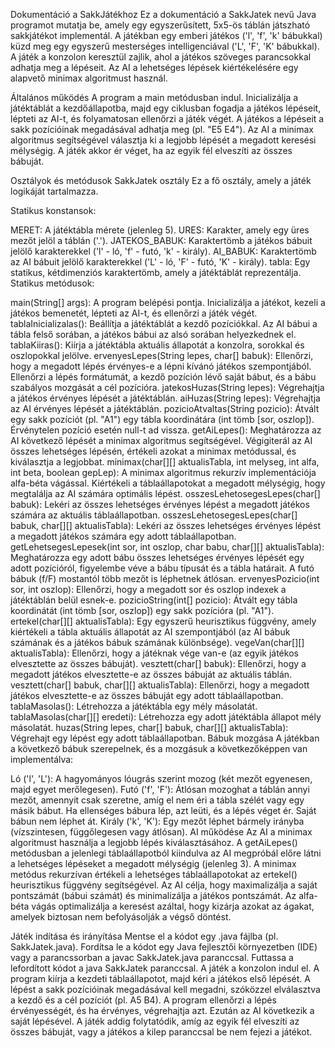 Dokumentáció a SakkJátékhoz
Ez a dokumentáció a SakkJatek nevű Java programot mutatja be, amely egy egyszerűsített, 5x5-ös táblán játszható sakkjátékot implementál. A játékban egy emberi játékos ('l', 'f', 'k' bábukkal) küzd meg egy egyszerű mesterséges intelligenciával ('L', 'F', 'K' bábukkal). A játék a konzolon keresztül zajlik, ahol a játékos szöveges parancsokkal adhatja meg a lépéseit. Az AI a lehetséges lépések kiértékelésére egy alapvető minimax algoritmust használ.

Általános működés
A program a main metódusban indul. Inicializálja a játéktáblát a kezdőállapotba, majd egy ciklusban fogadja a játékos lépéseit, lépteti az AI-t, és folyamatosan ellenőrzi a játék végét. A játékos a lépéseit a sakk pozícióinak megadásával adhatja meg (pl. "E5 E4"). Az AI a minimax algoritmus segítségével választja ki a legjobb lépését a megadott keresési mélységig. A játék akkor ér véget, ha az egyik fél elveszíti az összes bábuját.

Osztályok és metódusok
SakkJatek osztály
Ez a fő osztály, amely a játék logikáját tartalmazza.

Statikus konstansok:

MERET: A játéktábla mérete (jelenleg 5).
URES: Karakter, amely egy üres mezőt jelöl a táblán ('.').
JATEKOS_BABUK: Karaktertömb a játékos bábuit jelölő karakterekkel ('l' - ló, 'f' - futó, 'k' - király).
AI_BABUK: Karaktertömb az AI bábuit jelölő karakterekkel ('L' - ló, 'F' - futó, 'K' - király).
tabla: Egy statikus, kétdimenziós karaktertömb, amely a játéktáblát reprezentálja.
Statikus metódusok:

main(String[] args): A program belépési pontja. Inicializálja a játékot, kezeli a játékos bemenetét, lépteti az AI-t, és ellenőrzi a játék végét.
tablaInicializalas(): Beállítja a játéktáblát a kezdő pozíciókkal. Az AI bábui a tábla felső sorában, a játékos bábui az alsó sorában helyezkednek el.
tablaKiiras(): Kiírja a játéktábla aktuális állapotát a konzolra, sorokkal és oszlopokkal jelölve.
ervenyesLepes(String lepes, char[] babuk): Ellenőrzi, hogy a megadott lépés érvényes-e a lépni kívánó játékos szempontjából. Ellenőrzi a lépés formátumát, a kezdő pozíción lévő saját bábut, és a bábu szabályos mozgását a cél pozícióra.
jatekosHuzas(String lepes): Végrehajtja a játékos érvényes lépését a játéktáblán.
aiHuzas(String lepes): Végrehajtja az AI érvényes lépését a játéktáblán.
pozicioAtvaltas(String pozicio): Átvált egy sakk pozíciót (pl. "A1") egy tábla koordinátára (int tömb [sor, oszlop]). Érvénytelen pozíció esetén null-t ad vissza.
getAiLepes(): Meghatározza az AI következő lépését a minimax algoritmus segítségével. Végigiterál az AI összes lehetséges lépésén, értékeli azokat a minimax metódussal, és kiválasztja a legjobbat.
minimax(char[][] aktualisTabla, int melyseg, int alfa, int beta, boolean gepLep): A minimax algoritmus rekurzív implementációja alfa-béta vágással. Kiértékeli a táblaállapotokat a megadott mélységig, hogy megtalálja az AI számára optimális lépést.
osszesLehetosegesLepes(char[] babuk): Lekéri az összes lehetséges érvényes lépést a megadott játékos számára az aktuális táblaállapotban.
osszesLehetosegesLepes(char[] babuk, char[][] aktualisTabla): Lekéri az összes lehetséges érvényes lépést a megadott játékos számára egy adott táblaállapotban.
getLehetsegesLepesek(int sor, int oszlop, char babu, char[][] aktualisTabla): Meghatározza egy adott bábu összes lehetséges érvényes lépését egy adott pozícióról, figyelembe véve a bábu típusát és a tábla határait. A futó bábuk (f/F) mostantól több mezőt is léphetnek átlósan.
ervenyesPozicio(int sor, int oszlop): Ellenőrzi, hogy a megadott sor és oszlop indexek a játéktáblán belül esnek-e.
pozicioString(int[] pozicio): Átvált egy tábla koordinátát (int tömb [sor, oszlop]) egy sakk pozícióra (pl. "A1").
ertekel(char[][] aktualisTabla): Egy egyszerű heurisztikus függvény, amely kiértékeli a tábla aktuális állapotát az AI szempontjából (az AI bábuk számának és a játékos bábuk számának különbsége).
vegeVan(char[][] aktualisTabla): Ellenőrzi, hogy a játéknak vége van-e (az egyik játékos elvesztette az összes bábuját).
vesztett(char[] babuk): Ellenőrzi, hogy a megadott játékos elvesztette-e az összes bábuját az aktuális táblán.
vesztett(char[] babuk, char[][] aktualisTabla): Ellenőrzi, hogy a megadott játékos elvesztette-e az összes bábuját egy adott táblaállapotban.
tablaMasolas(): Létrehozza a játéktábla egy mély másolatát.
tablaMasolas(char[][] eredeti): Létrehozza egy adott játéktábla állapot mély másolatát.
huzas(String lepes, char[] babuk, char[][] aktualisTabla): Végrehajt egy lépést egy adott táblaállapotban.
Bábuk mozgása
A játékban a következő bábuk szerepelnek, és a mozgásuk a következőképpen van implementálva:

Ló ('l', 'L'): A hagyományos lóugrás szerint mozog (két mezőt egyenesen, majd egyet merőlegesen).
Futó ('f', 'F'): Átlósan mozoghat a táblán annyi mezőt, amennyit csak szeretne, amíg el nem éri a tábla szélét vagy egy másik bábut. Ha ellenséges bábura lép, azt leüti, és a lépés véget ér. Saját bábun nem léphet át.
Király ('k', 'K'): Egy mezőt léphet bármely irányba (vízszintesen, függőlegesen vagy átlósan).
AI működése
Az AI a minimax algoritmust használja a legjobb lépés kiválasztásához. A getAiLepes() metódusban a jelenlegi táblaállapotból kiindulva az AI megpróbál előre látni a lehetséges lépéseket a megadott mélységig (jelenleg 3). A minimax metódus rekurzívan értékeli a lehetséges táblaállapotokat az ertekel() heurisztikus függvény segítségével. Az AI célja, hogy maximalizálja a saját pontszámát (bábui számát) és minimalizálja a játékos pontszámát. Az alfa-béta vágás optimalizálja a keresést azáltal, hogy kizárja azokat az ágakat, amelyek biztosan nem befolyásolják a végső döntést.

Játék indítása és irányítása
Mentse el a kódot egy .java fájlba (pl. SakkJatek.java).
Fordítsa le a kódot egy Java fejlesztői környezetben (IDE) vagy a parancssorban a javac SakkJatek.java paranccsal.
Futtassa a lefordított kódot a java SakkJatek paranccsal.
A játék a konzolon indul el. A program kiírja a kezdeti táblaállapotot, majd kéri a játékos első lépését. A lépést a sakk pozícióinak megadásával kell megadni, szóközzel elválasztva a kezdő és a cél pozíciót (pl. A5 B4). A program ellenőrzi a lépés érvényességét, és ha érvényes, végrehajtja azt. Ezután az AI következik a saját lépésével. A játék addig folytatódik, amíg az egyik fél elveszíti az összes bábuját, vagy a játékos a kilep paranccsal be nem fejezi a játékot.
